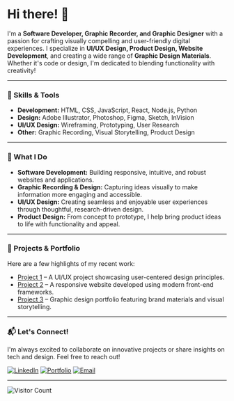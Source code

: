 # Hi there! 👋

I'm a **Software Developer, Graphic Recorder, and Graphic Designer** with a passion for crafting visually compelling and user-friendly digital experiences. I specialize in **UI/UX Design, Product Design, Website Development**, and creating a wide range of **Graphic Design Materials**. Whether it's code or design, I'm dedicated to blending functionality with creativity!

---

### 🔧 Skills & Tools

- **Development:** HTML, CSS, JavaScript, React, Node.js, Python
- **Design:** Adobe Illustrator, Photoshop, Figma, Sketch, InVision
- **UI/UX Design:** Wireframing, Prototyping, User Research
- **Other:** Graphic Recording, Visual Storytelling, Product Design

---

### 🌟 What I Do

- **Software Development:** Building responsive, intuitive, and robust websites and applications.
- **Graphic Recording & Design:** Capturing ideas visually to make information more engaging and accessible.
- **UI/UX Design:** Creating seamless and enjoyable user experiences through thoughtful, research-driven design.
- **Product Design:** From concept to prototype, I help bring product ideas to life with functionality and appeal.

---

### 📌 Projects & Portfolio

Here are a few highlights of my recent work:

- [Project 1](#) – A UI/UX project showcasing user-centered design principles.
- [Project 2](#) – A responsive website developed using modern front-end frameworks.
- [Project 3](#) – Graphic design portfolio featuring brand materials and visual storytelling.

---

### 📬 Let's Connect!

I'm always excited to collaborate on innovative projects or share insights on tech and design. Feel free to reach out!

[![LinkedIn](https://img.shields.io/badge/-LinkedIn-blue?style=flat&logo=linkedin)](https://www.linkedin.com/in/ian-ndung-u-412352237) 
[![Portfolio](https://img.shields.io/badge/-Portfolio-orange?style=flat&logo=codeigniter)](https://drive.google.com/file/d/1SjjAiyRiHJDVEiKerZE7E0XX53skfjT8/view?usp=sharing)
[![Email](https://img.shields.io/badge/-Email-red?style=flat&logo=gmail)](mailto:mainaianndungu@gmail.com)

---

![Visitor Count](https://komarev.com/ghpvc/?username=yourusername&color=green)
